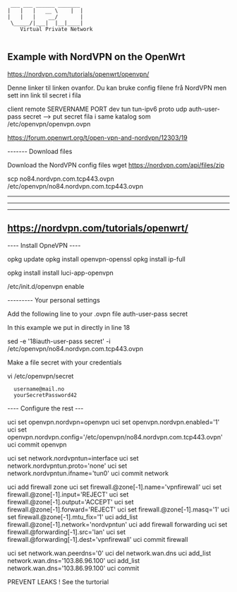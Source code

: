 ```
 ___ ___ ______ _______ 
|   |   |   __ \    |  |
|   |   |    __/       |
 \_____/|___|  |__|____|
    Virtual Private Network
    
```                        

## Example with NordVPN on the OpenWrt           



https://nordvpn.com/tutorials/openwrt/openvpn/

Denne linker til linken ovanfor. Du kan bruke config filene frå NordVPN men sett inn link til secret i fila

client
remote SERVERNAME PORT
dev tun 
tun-ipv6
proto udp
auth-user-pass secret   --> put secret fila i same katalog som /etc/openvpn/openvpn.ovpn

https://forum.openwrt.org/t/open-vpn-and-nordvpn/12303/19

-------  Download files

Download the NordVPN config files
wget https://nordvpn.com/api/files/zip

scp no84.nordvpn.com.tcp443.ovpn /etc/openvpn/no84.nordvpn.com.tcp443.ovpn

----
----
----



https://nordvpn.com/tutorials/openwrt/
------------------------------------------

---- Install OpneVPN ----

opkg update
opkg install openvpn-openssl
opkg install ip-full

opkg install install luci-app-openvpn

/etc/init.d/openvpn enable

--------- Your personal settings

Add the following line to your .ovpn file
auth-user-pass secret

In this example we put in directly in line 18
 
sed -e '18iauth-user-pass secret' -i /etc/openvpn/no84.nordvpn.com.tcp443.ovpn

Make a file secret with your credentials 

vi /etc/openvpn/secret
```
  username@mail.no
  yourSecretPassword42
```  



---- Configure the rest ---


uci set openvpn.nordvpn=openvpn
uci set openvpn.nordvpn.enabled='1'
uci set openvpn.nordvpn.config='/etc/openvpn/no84.nordvpn.com.tcp443.ovpn'
uci commit openvpn

uci set network.nordvpntun=interface
uci set network.nordvpntun.proto='none'
uci set network.nordvpntun.ifname='tun0'
uci commit network

uci add firewall zone
uci set firewall.@zone[-1].name='vpnfirewall'
uci set firewall.@zone[-1].input='REJECT'
uci set firewall.@zone[-1].output='ACCEPT'
uci set firewall.@zone[-1].forward='REJECT'
uci set firewall.@zone[-1].masq='1'
uci set firewall.@zone[-1].mtu_fix='1'
uci add_list firewall.@zone[-1].network='nordvpntun'
uci add firewall forwarding
uci set firewall.@forwarding[-1].src='lan'
uci set firewall.@forwarding[-1].dest='vpnfirewall'
uci commit firewall

uci set network.wan.peerdns='0'
uci del network.wan.dns
uci add_list network.wan.dns='103.86.96.100'
uci add_list network.wan.dns='103.86.99.100'
uci commit

PREVENT LEAKS ! See the turtorial
